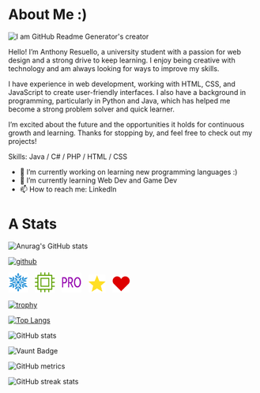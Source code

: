 # About Me :)
![I am GitHub Readme Generator's creator](https://github.com/user-attachments/assets/3e609bd9-7e8d-4516-814c-6c860d5d5b03)

Hello! I’m Anthony Resuello, a university student with a passion for web design and a strong drive to keep learning. I enjoy being creative with technology and am always looking for ways to improve my skills.

I have experience in web development, working with HTML, CSS, and JavaScript to create user-friendly interfaces. I also have a background in programming, particularly in Python and Java, which has helped me become a strong problem solver and quick learner.

I’m excited about the future and the opportunities it holds for continuous growth and learning. Thanks for stopping by, and feel free to check out my projects!

Skills: Java / C# / PHP / HTML / CSS 

- 🔭 I’m currently working on learning new programming languages :) 
- 🌱 I’m currently learning Web Dev and Game Dev 
- 📫 How to reach me: LinkedIn  

# A Stats

![Anurag's GitHub stats](https://github-readme-stats.vercel.app/api?username=AnthonyResuello&show_icons=true&theme=radical)

[<img src='https://cdn.jsdelivr.net/npm/simple-icons@3.0.1/icons/github.svg' alt='github' height='40'>](https://github.com/AnthonyResuello)  

<a href='https://archiveprogram.github.com/'><img src='https://raw.githubusercontent.com/acervenky/animated-github-badges/master/assets/acbadge.gif' width='40' height='40'></a> <a href='https://docs.github.com/en/developers'><img src='https://raw.githubusercontent.com/acervenky/animated-github-badges/master/assets/devbadge.gif' width='40' height='40'></a> <a href='https://github.com/pricing'><img src='https://raw.githubusercontent.com/acervenky/animated-github-badges/master/assets/pro.gif' width='40' height='40'></a> <a href='https://stars.github.com/'><img src='https://raw.githubusercontent.com/acervenky/animated-github-badges/master/assets/starbadge.gif' width='35' height='35'></a> <a href='https://docs.github.com/en/github/supporting-the-open-source-community-with-github-sponsors'><img src='https://raw.githubusercontent.com/acervenky/animated-github-badges/master/assets/sponsorbadge.gif' width='35' height='35'></a> 

[![trophy](https://github-profile-trophy.vercel.app/?username=AnthonyResuello)](https://github.com/ryo-ma/github-profile-trophy)

[![Top Langs](https://github-readme-stats.vercel.app/api/top-langs/?username=AnthonyResuello)](https://github.com/anuraghazra/github-readme-stats)

![GitHub stats](https://github-readme-stats.vercel.app/api?username=AnthonyResuello&show_icons=true&count_private=true)  

![Vaunt Badge](https://api.vaunt.dev/v1/github/entities/AnthonyResuello/contributions?format=svg&private=true)  

![GitHub metrics](https://metrics.lecoq.io/AnthonyResuello)  

![GitHub streak stats](https://streak-stats.demolab.com/?user=AnthonyResuello)  

